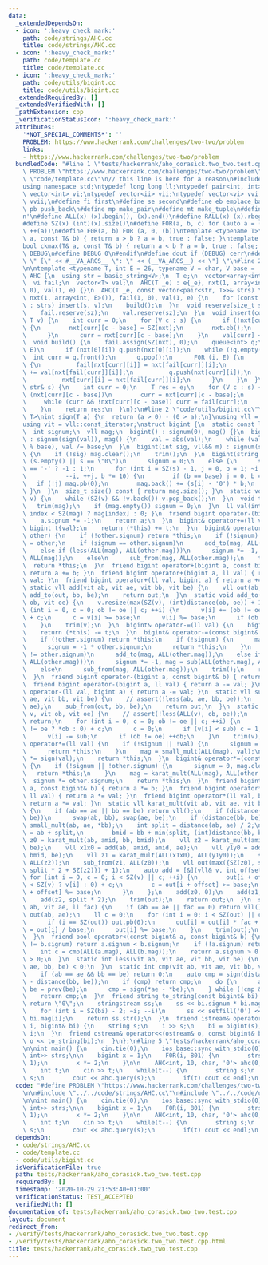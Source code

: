 ```yaml
---
data:
  _extendedDependsOn:
  - icon: ':heavy_check_mark:'
    path: code/strings/AHC.cc
    title: code/strings/AHC.cc
  - icon: ':heavy_check_mark:'
    path: code/template.cc
    title: code/template.cc
  - icon: ':heavy_check_mark:'
    path: code/utils/bigint.cc
    title: code/utils/bigint.cc
  _extendedRequiredBy: []
  _extendedVerifiedWith: []
  _pathExtension: cpp
  _verificationStatusIcon: ':heavy_check_mark:'
  attributes:
    '*NOT_SPECIAL_COMMENTS*': ''
    PROBLEM: https://www.hackerrank.com/challenges/two-two/problem
    links:
    - https://www.hackerrank.com/challenges/two-two/problem
  bundledCode: "#line 1 \"tests/hackerrank/aho_corasick.two_two.test.cpp\"\n#define\
    \ PROBLEM \"https://www.hackerrank.com/challenges/two-two/problem\"\n\n#line 1\
    \ \"code/template.cc\"\n// this line is here for a reason\n#include <bits/stdc++.h>\n\
    using namespace std;\ntypedef long long ll;\ntypedef pair<int, int> ii;\ntypedef\
    \ vector<int> vi;\ntypedef vector<ii> vii;\ntypedef vector<vi> vvi;\ntypedef vector<vii>\
    \ vvii;\n#define fi first\n#define se second\n#define eb emplace_back\n#define\
    \ pb push_back\n#define mp make_pair\n#define mt make_tuple\n#define endl '\\\
    n'\n#define ALL(x) (x).begin(), (x).end()\n#define RALL(x) (x).rbegin(), (x).rend()\n\
    #define SZ(x) (int)(x).size()\n#define FOR(a, b, c) for (auto a = (b); (a) < (c);\
    \ ++(a))\n#define F0R(a, b) FOR (a, 0, (b))\ntemplate <typename T>\nbool ckmin(T&\
    \ a, const T& b) { return a > b ? a = b, true : false; }\ntemplate <typename T>\n\
    bool ckmax(T& a, const T& b) { return a < b ? a = b, true : false; }\n#ifndef\
    \ DEBUG\n#define DEBUG 0\n#endif\n#define dout if (DEBUG) cerr\n#define dvar(...)\
    \ \" [\" << #__VA_ARGS__ \": \" << (__VA_ARGS__) << \"] \"\n#line 2 \"code/strings/AHC.cc\"\
    \n\ntemplate <typename T, int E = 26, typename V = char, V base = 'a'>\nstruct\
    \ AHC {\n  using str = basic_string<V>;\n  T e;\n  vector<array<int, E>> nxt;\n\
    \  vi fail;\n  vector<T> val;\n  AHC(T _e) : e{_e}, nxt(1, array<int, E>()), fail(1,\
    \ 0), val(1, e) {}\n  AHC(T _e, const vector<pair<str, T>>& strs) \n      : e{_e},\
    \ nxt(1, array<int, E>()), fail(1, 0), val(1, e) {\n    for (const auto& [s, v]\
    \ : strs) insert(s, v);\n    build();\n  }\n  void reserve(size_t sz) {\n    nxt.reserve(sz);\n\
    \    fail.reserve(sz);\n    val.reserve(sz);\n  }\n  void insert(const str& s,\
    \ T v) {\n    int curr = 0;\n    for (V c : s) {\n      if (!nxt[curr][c - base])\
    \ {\n        nxt[curr][c - base] = SZ(nxt);\n        nxt.eb();\n        val.pb(e);\n\
    \      }\n      curr = nxt[curr][c - base];\n    }\n    val[curr] += v;\n  }\n\
    \  void build() {\n    fail.assign(SZ(nxt), 0);\n    queue<int> q;\n    F0R (i,\
    \ E)\n      if (nxt[0][i]) q.push(nxt[0][i]);\n    while (!q.empty()) {\n    \
    \  int curr = q.front();\n      q.pop();\n      F0R (i, E) {\n        if (nxt[curr][i])\
    \ {\n          fail[nxt[curr][i]] = nxt[fail[curr]][i];\n          val[nxt[curr][i]]\
    \ += val[nxt[fail[curr]][i]];\n          q.push(nxt[curr][i]);\n        } else\n\
    \          nxt[curr][i] = nxt[fail[curr]][i];\n      }\n    }\n  }\n  T query(const\
    \ str& s) {\n    int curr = 0;\n    T res = e;\n    for (V c : s) {\n      if\
    \ (nxt[curr][c - base])\n        curr = nxt[curr][c - base];\n      else\n   \
    \     while (curr && !nxt[curr][c - base]) curr = fail[curr];\n      res += val[curr];\n\
    \    }\n    return res;\n  }\n};\n#line 2 \"code/utils/bigint.cc\"\ntemplate <class\
    \ T>\nint sign(T a) {\n  return (a > 0) - (0 > a);\n}\nusing vll = vector<ll>;\n\
    using vit = vll::const_iterator;\nstruct bigint {\n  static const ll base = 1e9;\n\
    \  int signum;\n  vll mag;\n  bigint() : signum(0), mag() {}\n  bigint(ll val)\
    \ : signum(sign(val)), mag() {\n    val = abs(val);\n    while (val) mag.pb(val\
    \ % base), val /= base;\n  }\n  bigint(int sig, vll&& m) : signum(sig), mag(m)\
    \ {\n    if (!sig) mag.clear();\n    trim();\n  }\n  bigint(string s) {\n    if\
    \ (s.empty() || s == \"0\")\n      signum = 0;\n    else {\n      signum = s[0]\
    \ == '-' ? -1 : 1;\n      for (int i = SZ(s) - 1, j = 0, b = 1; ~i && isdigit(s[i]);\n\
    \           --i, ++j, b *= 10) {\n        if (b == base) j = 0, b = 1;\n     \
    \   if (!j) mag.pb(0);\n        mag.back() += (s[i] - '0') * b;\n      }\n   \
    \ }\n  }\n  size_t size() const { return mag.size(); }\n  static void trim(vll&\
    \ v) {\n    while (SZ(v) && !v.back()) v.pop_back();\n  }\n  void trim() {\n \
    \   trim(mag);\n    if (mag.empty()) signum = 0;\n  }\n  ll val(int index) { return\
    \ index < SZ(mag) ? mag[index] : 0; }\n  friend bigint operator-(bigint a) {\n\
    \    a.signum *= -1;\n    return a;\n  }\n  bigint& operator+=(ll val) {\n   \
    \ bigint t{val};\n    return (*this) += t;\n  }\n  bigint& operator+=(const bigint&\
    \ other) {\n    if (!other.signum) return *this;\n    if (!signum) return *this\
    \ = other;\n    if (signum == other.signum)\n      add_to(mag, ALL(other.mag));\n\
    \    else if (less(ALL(mag), ALL(other.mag)))\n      signum *= -1, mag = sub(ALL(other.mag),\
    \ ALL(mag));\n    else\n      sub_from(mag, ALL(other.mag));\n    trim();\n  \
    \  return *this;\n  }\n  friend bigint operator+(bigint a, const bigint& b) {\
    \ return a += b; }\n  friend bigint operator+(bigint a, ll val) { return a +=\
    \ val; }\n  friend bigint operator+(ll val, bigint a) { return a += val; }\n \
    \ static vll add(vit ab, vit ae, vit bb, vit be) {\n    vll out(ab, ae);\n   \
    \ add_to(out, bb, be);\n    return out;\n  }\n  static void add_to(vll& v, vit\
    \ ob, vit oe) {\n    v.resize(max(SZ(v), (int)distance(ob, oe)) + 1);\n    for\
    \ (int i = 0, c = 0; ob != oe || c; ++i) {\n      v[i] += (ob != oe ? *ob : 0)\
    \ + c;\n      c = v[i] >= base;\n      v[i] %= base;\n      if (ob != oe) ++ob;\n\
    \    }\n    trim(v);\n  }\n  bigint& operator-=(ll val) {\n    bigint t{val};\n\
    \    return (*this) -= t;\n  }\n  bigint& operator-=(const bigint& other) {\n\
    \    if (!other.signum) return *this;\n    if (!signum) {\n      mag = other.mag;\n\
    \      signum = -1 * other.signum;\n      return *this;\n    }\n    if (signum\
    \ != other.signum)\n      add_to(mag, ALL(other.mag));\n    else if (less(ALL(mag),\
    \ ALL(other.mag)))\n      signum *= -1, mag = sub(ALL(other.mag), ALL(mag));\n\
    \    else\n      sub_from(mag, ALL(other.mag));\n    trim();\n    return *this;\n\
    \  }\n  friend bigint operator-(bigint a, const bigint& b) { return a -= b; }\n\
    \  friend bigint operator-(bigint a, ll val) { return a -= val; }\n  friend bigint\
    \ operator-(ll val, bigint a) { return a -= val; }\n  static vll sub(vit ab, vit\
    \ ae, vit bb, vit be) {\n    // assert(!less(ab, ae, bb, be));\n    vll out(ab,\
    \ ae);\n    sub_from(out, bb, be);\n    return out;\n  }\n  static void sub_from(vll&\
    \ v, vit ob, vit oe) {\n    // assert(!less(ALL(v), ob, oe));\n    if (ob == oe)\
    \ return;\n    for (int i = 0, c = 0; ob != oe || c; ++i) {\n      ll sub = (ob\
    \ != oe ? *ob : 0) + c;\n      c = 0;\n      if (v[i] < sub) c = 1, v[i] += base;\n\
    \      v[i] -= sub;\n      if (ob != oe) ++ob;\n    }\n    trim(v);\n  }\n  bigint&\
    \ operator*=(ll val) {\n    if (!signum || !val) {\n      signum = 0, mag.clear();\n\
    \      return *this;\n    }\n    mag = small_mult(ALL(mag), val);\n    signum\
    \ *= sign(val);\n    return *this;\n  }\n  bigint& operator*=(const bigint& other)\
    \ {\n    if (!signum || !other.signum) {\n      signum = 0, mag.clear();\n   \
    \   return *this;\n    }\n    mag = karat_mult(ALL(mag), ALL(other.mag));\n  \
    \  signum *= other.signum;\n    return *this;\n  }\n  friend bigint operator*(bigint\
    \ a, const bigint& b) { return a *= b; }\n  friend bigint operator*(bigint a,\
    \ ll val) { return a *= val; }\n  friend bigint operator*(ll val, bigint a) {\
    \ return a *= val; }\n  static vll karat_mult(vit ab, vit ae, vit bb, vit be)\
    \ {\n    if (ab == ae || bb == be) return vll();\n    if (distance(ab, ae) < distance(bb,\
    \ be))\n      swap(ab, bb), swap(ae, be);\n    if (distance(bb, be) == 1) return\
    \ small_mult(ab, ae, *bb);\n    int split = distance(ab, ae) / 2;\n    vit amid\
    \ = ab + split,\n        bmid = bb + min(split, (int)distance(bb, be));\n    vll\
    \ z0 = karat_mult(ab, amid, bb, bmid);\n    vll z2 = karat_mult(amid, ae, bmid,\
    \ be);\n    vll x1x0 = add(ab, amid, amid, ae);\n    vll y1y0 = add(bb, bmid,\
    \ bmid, be);\n    vll z1 = karat_mult(ALL(x1x0), ALL(y1y0));\n    sub_from(z1,\
    \ ALL(z2));\n    sub_from(z1, ALL(z0));\n    vll out(max({SZ(z0), split + SZ(z1),\
    \ split * 2 + SZ(z2)}) + 1);\n    auto add = [&](vll& v, int offset) {\n     \
    \ for (int i = 0, c = 0; i < SZ(v) || c; ++i) {\n        out[i + offset] += (i\
    \ < SZ(v) ? v[i] : 0) + c;\n        c = out[i + offset] >= base;\n        out[i\
    \ + offset] %= base;\n      }\n    };\n    add(z0, 0);\n    add(z1, split);\n\
    \    add(z2, split * 2);\n    trim(out);\n    return out;\n  }\n  static vll small_mult(vit\
    \ ab, vit ae, ll fac) {\n    if (ab == ae || fac == 0) return vll();\n    vll\
    \ out(ab, ae);\n    ll c = 0;\n    for (int i = 0; i < SZ(out) || c; ++i) {\n\
    \      if (i == SZ(out)) out.pb(0);\n      out[i] = out[i] * fac + c;\n      c\
    \ = out[i] / base;\n      out[i] %= base;\n    }\n    trim(out);\n    return out;\n\
    \  }\n  friend bool operator<(const bigint& a, const bigint& b) {\n    if (a.signum\
    \ != b.signum) return a.signum < b.signum;\n    if (!a.signum) return false;\n\
    \    int c = cmp(ALL(a.mag), ALL(b.mag));\n    return a.signum > 0 ? c < 0 : c\
    \ > 0;\n  }\n  static int less(vit ab, vit ae, vit bb, vit be) {\n    return cmp(ab,\
    \ ae, bb, be) < 0;\n  }\n  static int cmp(vit ab, vit ae, vit bb, vit be) {\n\
    \    if (ab == ae && bb == be) return 0;\n    auto cmp = sign(distance(ab, ae)\
    \ - distance(bb, be));\n    if (cmp) return cmp;\n    do {\n      ae = prev(ae),\
    \ be = prev(be);\n      cmp = sign(*ae - *be);\n    } while (!cmp && ae != ab);\n\
    \    return cmp;\n  }\n  friend string to_string(const bigint& bi) {\n    if (!bi.signum)\
    \ return \"0\";\n    stringstream ss;\n    ss << bi.signum * bi.mag.back();\n\
    \    for (int i = SZ(bi) - 2; ~i; --i)\n      ss << setfill('0') << setw(9) <<\
    \ bi.mag[i];\n    return ss.str();\n  }\n  friend istream& operator>>(istream&\
    \ i, bigint& bi) {\n    string s;\n    i >> s;\n    bi = bigint(s);\n    return\
    \ i;\n  }\n  friend ostream& operator<<(ostream& o, const bigint& bi) {\n    return\
    \ o << to_string(bi);\n  }\n};\n#line 5 \"tests/hackerrank/aho_corasick.two_two.test.cpp\"\
    \n\nint main() {\n    cin.tie(0);\n    ios_base::sync_with_stdio(0);\n\n    vector<pair<string,\
    \ int>> strs;\n\n    bigint x = 1;\n    F0R(i, 801) {\n        strs.eb(to_string(x),\
    \ 1);\n        x *= 2;\n    }\n\n    AHC<int, 10, char, '0'> ahc(0, strs);\n\n\
    \    int t;\n    cin >> t;\n    while(t--) {\n        string s;\n        cin >>\
    \ s;\n        cout << ahc.query(s);\n        if(t) cout << endl;\n    }\n}\n"
  code: "#define PROBLEM \"https://www.hackerrank.com/challenges/two-two/problem\"\
    \n\n#include \"../../code/strings/AHC.cc\"\n#include \"../../code/utils/bigint.cc\"\
    \n\nint main() {\n    cin.tie(0);\n    ios_base::sync_with_stdio(0);\n\n    vector<pair<string,\
    \ int>> strs;\n\n    bigint x = 1;\n    F0R(i, 801) {\n        strs.eb(to_string(x),\
    \ 1);\n        x *= 2;\n    }\n\n    AHC<int, 10, char, '0'> ahc(0, strs);\n\n\
    \    int t;\n    cin >> t;\n    while(t--) {\n        string s;\n        cin >>\
    \ s;\n        cout << ahc.query(s);\n        if(t) cout << endl;\n    }\n}\n"
  dependsOn:
  - code/strings/AHC.cc
  - code/template.cc
  - code/utils/bigint.cc
  isVerificationFile: true
  path: tests/hackerrank/aho_corasick.two_two.test.cpp
  requiredBy: []
  timestamp: '2020-10-29 21:53:40+01:00'
  verificationStatus: TEST_ACCEPTED
  verifiedWith: []
documentation_of: tests/hackerrank/aho_corasick.two_two.test.cpp
layout: document
redirect_from:
- /verify/tests/hackerrank/aho_corasick.two_two.test.cpp
- /verify/tests/hackerrank/aho_corasick.two_two.test.cpp.html
title: tests/hackerrank/aho_corasick.two_two.test.cpp
---
```

